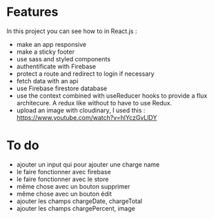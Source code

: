 # Features

In this project you can see how to in React.js :

- make an app responsive
- make a sticky footer
- use sass and styled components
- authentificate with Firebase
- protect a route and redirect to login if necessary
- fetch data with an api
- use Firebase firestore database
- use the context combined with useReducer hooks to provide a flux architecure. A redux like without to have to use Redux.
- upload an image with cloudinary, I used this : https://www.youtube.com/watch?v=hlYczGvLlDY

# To do

- ajouter un input qui pour ajouter une charge name
- le faire fonctionner avec firebase
- le faire fonctionner avec le store
- même chose avec un bouton supprimer
- même chose avec un bouton édit
- ajouter les champs chargeDate, chargeTotal
- ajouter les champs chargePercent, image
